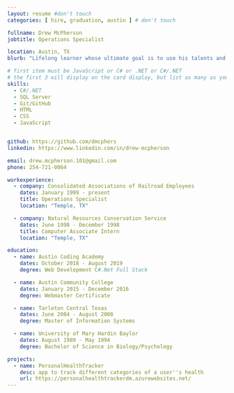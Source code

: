 ```yaml
---
layout: resume #don't touch
categories: [ hire, graduation, austin ] # don't touch

fullname: Drew McPherson
jobtitle: Operations Specialist

location: Austin, TX
blurb: "Lifelong learner whose ultimate goal is to use his talents and abilities to contribute to society"

# first item must be JavaScript or C# or .NET or C#/.NET
# the first 3 will display on the card display, but list as many as you want, they will be visible on your hire page
skills:
  - C#/.NET
  - SQL Server
  - Git/GitHub
  - HTML
  - CSS
  - JavaScript


github: https://github.com/dmcphers
linkedin: https://www.linkedin.com/in/drew-mcpherson

email: drew.mcpherson.101@gmail.com
phone: 254-721-0064

workexperience:
  - company: Consolidated Associations of Railroad Employees
    dates: January 1999 - present
    title: Operations Specialist
    location: "Temple, TX"

  - company: Natural Resources Conservation Service
    dates: June 1998 - December 1998
    title: Computer Associate Intern
    location: "Temple, TX"

education:
  - name: Austin Coding Academy
    dates: October 2018 - August 2019
    degree: Web Development C#.Net Full Stack

  - name: Austin Community College
    dates: January 2015 - December 2016
    degree: Webmaster Certificate

  - name: Tarleton Central Texas
    dates: June 2004 - August 2008
    degree: Master of Information Systems

  - name: University of Mary Hardin Baylor
    dates: August 1989 - May 1994
    degree: Bachelor of Science in Biology/Psychology

projects:
  - name: PersonalHealthTracker
    desc: app to track different categories of a user''s health
    url: https://personalhealthtrackerdm.azurewebsites.net/
---
```

